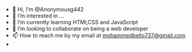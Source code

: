 - 👋 Hi, I’m @Anonymousg442
- 👀 I’m interested in ...
- 🌱 I’m currently learning HTMl,CSS and JavaScript
- 💞️ I’m looking to collaborate on being a web developer
- 📫 How to reach me by my email at mohammedbello737@gmail.com
- 

<!---
Anonymousg442/Anonymousg442 is a ✨ special ✨ repository because its `README.md` (this file) appears on your GitHub profile.
You can click the Preview link to take a look at your changes.
--->
